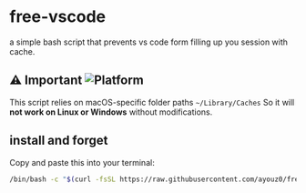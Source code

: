 # free-vscode
a simple bash script that prevents vs code form filling up you session with cache.

## ⚠️ Important ![Platform](https://img.shields.io/badge/platform-macOS-blue)
This script relies on macOS-specific folder paths `~/Library/Caches` 
So it will **not work on Linux or Windows** without modifications.


## install and forget
Copy and paste this into your terminal:

```bash
/bin/bash -c "$(curl -fsSL https://raw.githubusercontent.com/ayouz0/free-vscode/main/vscode-goinfre.sh)"
